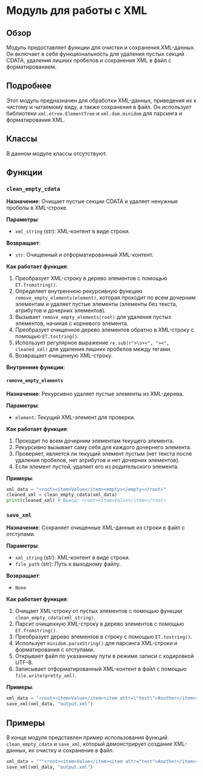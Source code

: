 # Модуль для работы с XML
## Обзор

Модуль предоставляет функции для очистки и сохранения XML-данных. Он включает в себя функциональность для удаления пустых секций CDATA, удаления лишних пробелов и сохранения XML в файл с форматированием.

## Подробнее

Этот модуль предназначен для обработки XML-данных, приведения их к чистому и читаемому виду, а также сохранения в файл. Он использует библиотеки `xml.etree.ElementTree` и `xml.dom.minidom` для парсинга и форматирования XML.

## Классы

В данном модуле классы отсутствуют.

## Функции

### `clean_empty_cdata`

**Назначение**: Очищает пустые секции CDATA и удаляет ненужные пробелы в XML-строке.

**Параметры**:
- `xml_string` (str): XML-контент в виде строки.

**Возвращает**:
- `str`: Очищенный и отформатированный XML-контент.

**Как работает функция**:
1. Преобразует XML-строку в дерево элементов с помощью `ET.fromstring()`.
2. Определяет внутреннюю рекурсивную функцию `remove_empty_elements(element)`, которая проходит по всем дочерним элементам и удаляет пустые элементы (элементы без текста, атрибутов и дочерних элементов).
3. Вызывает `remove_empty_elements(root)` для удаления пустых элементов, начиная с корневого элемента.
4. Преобразует очищенное дерево элементов обратно в XML-строку с помощью `ET.tostring()`.
5. Использует регулярное выражение `re.sub(r">\s+<", "><", cleaned_xml)` для удаления лишних пробелов между тегами.
6. Возвращает очищенную XML-строку.

**Внутренние функции**:

#### `remove_empty_elements`

**Назначение**: Рекурсивно удаляет пустые элементы из XML-дерева.

**Параметры**:
- `element`: Текущий XML-элемент для проверки.

**Как работает функция**:
1. Проходит по всем дочерним элементам текущего элемента.
2. Рекурсивно вызывает саму себя для каждого дочернего элемента.
3. Проверяет, является ли текущий элемент пустым (нет текста после удаления пробелов, нет атрибутов и нет дочерних элементов).
4. Если элемент пустой, удаляет его из родительского элемента.

**Примеры**:
```python
xml_data = "<root><item>Value</item><empty></empty></root>"
cleaned_xml = clean_empty_cdata(xml_data)
print(cleaned_xml) # Вывод: <root><item>Value</item></root>
```

### `save_xml`

**Назначение**: Сохраняет очищенные XML-данные из строки в файл с отступами.

**Параметры**:
- `xml_string` (str): XML-контент в виде строки.
- `file_path` (str): Путь к выходному файлу.

**Возвращает**:
- `None`

**Как работает функция**:
1. Очищает XML-строку от пустых элементов с помощью функции `clean_empty_cdata(xml_string)`.
2. Парсит очищенную XML-строку в дерево элементов с помощью `ET.fromstring()`.
3. Преобразует дерево элементов в строку с помощью `ET.tostring()`.
4. Использует `minidom.parseString()` для парсинга XML-строки и форматирования с отступами.
5. Открывает файл по указанному пути в режиме записи с кодировкой UTF-8.
6. Записывает отформатированный XML-контент в файл с помощью `file.write(pretty_xml)`.

**Примеры**:
```python
xml_data = "<root><item>Value</item><item attr=\"test\">Another</item></root>"
save_xml(xml_data, "output.xml")
```

## Примеры

В конце модуля представлен пример использования функций `clean_empty_cdata` и `save_xml`, который демонстрирует создание XML-данных, их очистку и сохранение в файл.
```python
xml_data = """<root><item>Value</item><item attr="test">Another</item></root>"""
save_xml(xml_data, "output.xml")
```